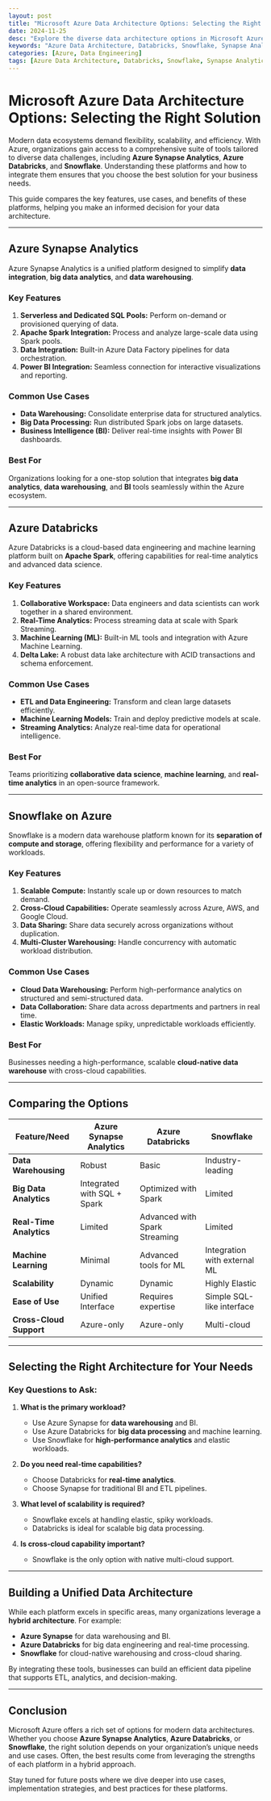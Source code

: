 ```yaml
---
layout: post
title: "Microsoft Azure Data Architecture Options: Selecting the Right Solution"
date: 2024-11-25
desc: "Explore the diverse data architecture options in Microsoft Azure, including Synapse Analytics, Databricks, and Snowflake, to design a scalable and efficient data ecosystem."
keywords: "Azure Data Architecture, Databricks, Snowflake, Synapse Analytics, Data Engineering"
categories: [Azure, Data Engineering]
tags: [Azure Data Architecture, Databricks, Snowflake, Synapse Analytics]
---
```


# Microsoft Azure Data Architecture Options: Selecting the Right Solution

Modern data ecosystems demand flexibility, scalability, and efficiency. With Azure, organizations gain access to a comprehensive suite of tools tailored to diverse data challenges, including **Azure Synapse Analytics**, **Azure Databricks**, and **Snowflake**. Understanding these platforms and how to integrate them ensures that you choose the best solution for your business needs.

This guide compares the key features, use cases, and benefits of these platforms, helping you make an informed decision for your data architecture.

---

## Azure Synapse Analytics

Azure Synapse Analytics is a unified platform designed to simplify **data integration**, **big data analytics**, and **data warehousing**.

### Key Features
1. **Serverless and Dedicated SQL Pools:** Perform on-demand or provisioned querying of data.
2. **Apache Spark Integration:** Process and analyze large-scale data using Spark pools.
3. **Data Integration:** Built-in Azure Data Factory pipelines for data orchestration.
4. **Power BI Integration:** Seamless connection for interactive visualizations and reporting.

### Common Use Cases
- **Data Warehousing:** Consolidate enterprise data for structured analytics.
- **Big Data Processing:** Run distributed Spark jobs on large datasets.
- **Business Intelligence (BI):** Deliver real-time insights with Power BI dashboards.

### Best For
Organizations looking for a one-stop solution that integrates **big data analytics**, **data warehousing**, and **BI** tools seamlessly within the Azure ecosystem.

---

## Azure Databricks

Azure Databricks is a cloud-based data engineering and machine learning platform built on **Apache Spark**, offering capabilities for real-time analytics and advanced data science.

### Key Features
1. **Collaborative Workspace:** Data engineers and data scientists can work together in a shared environment.
2. **Real-Time Analytics:** Process streaming data at scale with Spark Streaming.
3. **Machine Learning (ML):** Built-in ML tools and integration with Azure Machine Learning.
4. **Delta Lake:** A robust data lake architecture with ACID transactions and schema enforcement.

### Common Use Cases
- **ETL and Data Engineering:** Transform and clean large datasets efficiently.
- **Machine Learning Models:** Train and deploy predictive models at scale.
- **Streaming Analytics:** Analyze real-time data for operational intelligence.

### Best For
Teams prioritizing **collaborative data science**, **machine learning**, and **real-time analytics** in an open-source framework.

---

## Snowflake on Azure

Snowflake is a modern data warehouse platform known for its **separation of compute and storage**, offering flexibility and performance for a variety of workloads.

### Key Features
1. **Scalable Compute:** Instantly scale up or down resources to match demand.
2. **Cross-Cloud Capabilities:** Operate seamlessly across Azure, AWS, and Google Cloud.
3. **Data Sharing:** Share data securely across organizations without duplication.
4. **Multi-Cluster Warehousing:** Handle concurrency with automatic workload distribution.

### Common Use Cases
- **Cloud Data Warehousing:** Perform high-performance analytics on structured and semi-structured data.
- **Data Collaboration:** Share data across departments and partners in real time.
- **Elastic Workloads:** Manage spiky, unpredictable workloads efficiently.

### Best For
Businesses needing a high-performance, scalable **cloud-native data warehouse** with cross-cloud capabilities.

---

## Comparing the Options

| Feature/Need                  | Azure Synapse Analytics          | Azure Databricks               | Snowflake                      |
|-------------------------------|-----------------------------------|---------------------------------|--------------------------------|
| **Data Warehousing**          | Robust                           | Basic                          | Industry-leading               |
| **Big Data Analytics**        | Integrated with SQL + Spark       | Optimized with Spark           | Limited                        |
| **Real-Time Analytics**       | Limited                          | Advanced with Spark Streaming  | Limited                        |
| **Machine Learning**          | Minimal                          | Advanced tools for ML          | Integration with external ML   |
| **Scalability**               | Dynamic                          | Dynamic                        | Highly Elastic                 |
| **Ease of Use**               | Unified Interface                | Requires expertise             | Simple SQL-like interface      |
| **Cross-Cloud Support**       | Azure-only                       | Azure-only                     | Multi-cloud                    |

---

## Selecting the Right Architecture for Your Needs

### Key Questions to Ask:
1. **What is the primary workload?**
   - Use Azure Synapse for **data warehousing** and BI.
   - Use Azure Databricks for **big data processing** and machine learning.
   - Use Snowflake for **high-performance analytics** and elastic workloads.

2. **Do you need real-time capabilities?**
   - Choose Databricks for **real-time analytics**.
   - Choose Synapse for traditional BI and ETL pipelines.

3. **What level of scalability is required?**
   - Snowflake excels at handling elastic, spiky workloads.
   - Databricks is ideal for scalable big data processing.

4. **Is cross-cloud capability important?**
   - Snowflake is the only option with native multi-cloud support.

---

## Building a Unified Data Architecture

While each platform excels in specific areas, many organizations leverage a **hybrid architecture**. For example:
- **Azure Synapse** for data warehousing and BI.
- **Azure Databricks** for big data engineering and real-time processing.
- **Snowflake** for cloud-native warehousing and cross-cloud sharing.

By integrating these tools, businesses can build an efficient data pipeline that supports ETL, analytics, and decision-making.

---

## Conclusion

Microsoft Azure offers a rich set of options for modern data architectures. Whether you choose **Azure Synapse Analytics**, **Azure Databricks**, or **Snowflake**, the right solution depends on your organization’s unique needs and use cases. Often, the best results come from leveraging the strengths of each platform in a hybrid approach.

Stay tuned for future posts where we dive deeper into use cases, implementation strategies, and best practices for these platforms.
